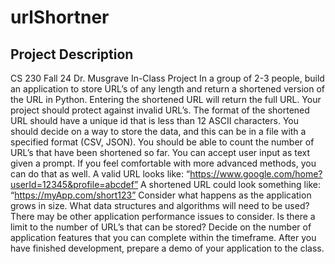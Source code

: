 # urlShortner

## Project Description

CS 230
Fall 24
Dr. Musgrave
In-Class Project
In a group of 2-3 people, build an application to store URL’s of any length and return a
shortened version of the URL in Python. Entering the shortened URL will return the full
URL. Your project should protect against invalid URL’s. The format of the shortened
URL should have a unique id that is less than 12 ASCII characters. You should decide
on a way to store the data, and this can be in a file with a specified format (CSV, JSON).
You should be able to count the number of URL’s that have been shortened so far. You
can accept user input as text given a prompt. If you feel comfortable with more
advanced methods, you can do that as well.
A valid URL looks like: “https://www.google.com/home?userId=12345&profile=abcdef”
A shortened URL could look something like: “https://myApp.com/short123”
Consider what happens as the application grows in size. What data structures and
algorithms will need to be used? There may be other application performance issues to
consider. Is there a limit to the number of URL’s that can be stored?
Decide on the number of application features that you can complete within the
timeframe.
After you have finished development, prepare a demo of your application to the class.